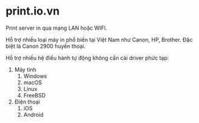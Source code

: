 # print.io.vn

Print server in qua mạng LAN hoặc WIFI.

Hỗ trợ nhiều loại máy in phổ biến tại Việt Nam như Canon, HP, Brother. Đặc biệt là Canon 2900 huyền thoại.

Hỗ trợ nhiều hệ điều hành tự động không cần cài driver phức tạp:
1. Máy tính
    1. Windows
    2. macOS
    3. Linux
    4. FreeBSD
2. Điện thoại
    1. iOS
    2. Android
